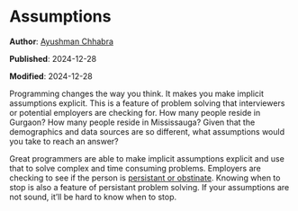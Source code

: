 # Assumptions

**Author**: [Ayushman Chhabra](https://ayushmanchhabra.com)

**Published**: 2024-12-28

**Modified**: 2024-12-28

Programming changes the way you think. It makes you make implicit assumptions explicit. This is a feature of problem solving that interviewers or potential employers are checking for. How many people reside in Gurgaon? How many people reside in Mississauga? Given that the demographics and data sources are so different, what assumptions would you take to reach an answer?

Great programmers are able to make implicit assumptions explicit and use that to solve complex and time consuming problems. Employers are checking to see if the person is [persistant or obstinate](https://paulgraham.com/persistence.html). Knowing when to stop is also a feature of persistant problem solving. If your assumptions are not sound, it’ll be hard to know when to stop.
